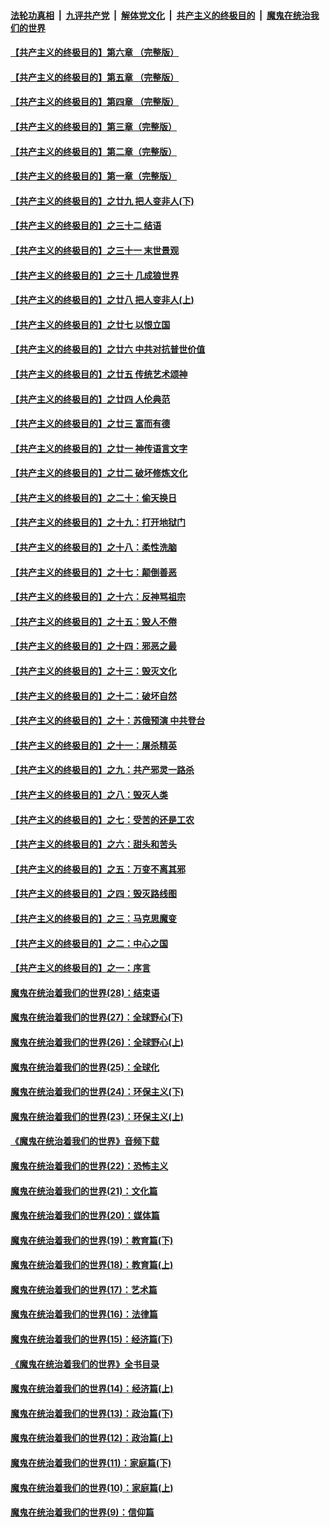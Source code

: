 

####  [法轮功真相](../../../../basic/blob/master/README.md?t=05290531) &nbsp;|&nbsp; [九评共产党](../../../../9ping.md/blob/master/README.md?t=05290531) &nbsp;|&nbsp; [解体党文化](../../../../jtdwh.md/blob/master/README.md?t=05290531)  &nbsp;|&nbsp; [共产主义的终极目的](../../../../gczydzjmd.md/blob/master/README.md?t=05290531) &nbsp;|&nbsp; [魔鬼在统治我们的世界](../../../../mgztzwmdsj.md/blob/master/README.md?t=05290531) 

#### [【共产主义的终极目的】第六章 （完整版）](../pages/nsc422/n11428913.md?t=05290531) 

#### [【共产主义的终极目的】第五章 （完整版）](../pages/nsc422/n11428912.md?t=05290531) 

#### [【共产主义的终极目的】第四章 （完整版）](../pages/nsc422/n11428907.md?t=05290531) 

#### [【共产主义的终极目的】第三章（完整版）](../pages/nsc422/n11428848.md?t=05290531) 

#### [【共产主义的终极目的】第二章（完整版）](../pages/nsc422/n11428831.md?t=05290531) 

#### [【共产主义的终极目的】第一章（完整版）](../pages/nsc422/n11417651.md?t=05290531) 

#### [【共产主义的终极目的】之廿九 把人变非人(下)](../pages/nsc422/n11344140.md?t=05290531) 

#### [【共产主义的终极目的】之三十二 结语](../pages/nsc422/n11360535.md?t=05290531) 

#### [【共产主义的终极目的】之三十一 末世景观](../pages/nsc422/n11351129.md?t=05290531) 

#### [【共产主义的终极目的】之三十 几成狼世界](../pages/nsc422/n11348280.md?t=05290531) 

#### [【共产主义的终极目的】之廿八 把人变非人(上)](../pages/nsc422/n11340492.md?t=05290531) 

#### [【共产主义的终极目的】之廿七 以恨立国](../pages/nsc422/n11336944.md?t=05290531) 

#### [【共产主义的终极目的】之廿六 中共对抗普世价值](../pages/nsc422/n11324785.md?t=05290531) 

#### [【共产主义的终极目的】之廿五 传统艺术颂神](../pages/nsc422/n11296396.md?t=05290531) 

#### [【共产主义的终极目的】之廿四 人伦典范](../pages/nsc422/n11296397.md?t=05290531) 

#### [【共产主义的终极目的】之廿三 富而有德](../pages/nsc422/n11283598.md?t=05290531) 

#### [【共产主义的终极目的】之廿一 神传语言文字](../pages/nsc422/n11263265.md?t=05290531) 

#### [【共产主义的终极目的】之廿二 破坏修炼文化](../pages/nsc422/n11245728.md?t=05290531) 

#### [【共产主义的终极目的】之二十：偷天换日](../pages/nsc422/n11238846.md?t=05290531) 

#### [【共产主义的终极目的】之十九：打开地狱门](../pages/nsc422/n11206376.md?t=05290531) 

#### [【共产主义的终极目的】之十八：柔性洗脑](../pages/nsc422/n11199994.md?t=05290531) 

#### [【共产主义的终极目的】之十七：颠倒善恶](../pages/nsc422/n11179782.md?t=05290531) 

#### [【共产主义的终极目的】之十六：反神骂祖宗](../pages/nsc422/n11166798.md?t=05290531) 

#### [【共产主义的终极目的】之十五：毁人不倦](../pages/nsc422/n11166792.md?t=05290531) 

#### [【共产主义的终极目的】之十四：邪恶之最](../pages/nsc422/n11150249.md?t=05290531) 

#### [【共产主义的终极目的】之十三：毁灭文化](../pages/nsc422/n11135227.md?t=05290531) 

#### [【共产主义的终极目的】之十二：破坏自然](../pages/nsc422/n11135214.md?t=05290531) 

#### [【共产主义的终极目的】之十：苏俄预演 中共登台](../pages/nsc422/n11118424.md?t=05290531) 

#### [【共产主义的终极目的】之十一：屠杀精英](../pages/nsc422/n11118442.md?t=05290531) 

#### [【共产主义的终极目的】之九：共产邪灵一路杀](../pages/nsc422/n11114139.md?t=05290531) 

#### [【共产主义的终极目的】之八：毁灭人类](../pages/nsc422/n11108503.md?t=05290531) 

#### [【共产主义的终极目的】之七：受苦的还是工农](../pages/nsc422/n11101809.md?t=05290531) 

#### [【共产主义的终极目的】之六：甜头和苦头](../pages/nsc422/n11096971.md?t=05290531) 

#### [【共产主义的终极目的】之五：万变不离其邪](../pages/nsc422/n11091285.md?t=05290531) 

#### [【共产主义的终极目的】之四：毁灭路线图](../pages/nsc422/n11086284.md?t=05290531) 

#### [【共产主义的终极目的】之三：马克思魔变](../pages/nsc422/n11061941.md?t=05290531) 

#### [【共产主义的终极目的】之二：中心之国](../pages/nsc422/n11047728.md?t=05290531) 

#### [【共产主义的终极目的】之一：序言](../pages/nsc422/n11086077.md?t=05290531) 

#### [魔鬼在统治着我们的世界(28)：结束语](../pages/nsc422/n10936246.md?t=05290531) 

#### [魔鬼在统治着我们的世界(27)：全球野心(下)](../pages/nsc422/n10928319.md?t=05290531) 

#### [魔鬼在统治着我们的世界(26)：全球野心(上)](../pages/nsc422/n10900318.md?t=05290531) 

#### [魔鬼在统治着我们的世界(25)：全球化](../pages/nsc422/n10788205.md?t=05290531) 

#### [魔鬼在统治着我们的世界(24)：环保主义(下)](../pages/nsc422/n10695307.md?t=05290531) 

#### [魔鬼在统治着我们的世界(23)：环保主义(上)](../pages/nsc422/n10688613.md?t=05290531) 

#### [《魔鬼在统治着我们的世界》音频下载](../pages/nsc422/n10635553.md?t=05290531) 

#### [魔鬼在统治着我们的世界(22)：恐怖主义](../pages/nsc422/n10614727.md?t=05290531) 

#### [魔鬼在统治着我们的世界(21)：文化篇](../pages/nsc422/n10597706.md?t=05290531) 

#### [魔鬼在统治着我们的世界(20)：媒体篇](../pages/nsc422/n10586579.md?t=05290531) 

#### [魔鬼在统治着我们的世界(19)：教育篇(下)](../pages/nsc422/n10564808.md?t=05290531) 

#### [魔鬼在统治着我们的世界(18)：教育篇(上)](../pages/nsc422/n10526970.md?t=05290531) 

#### [魔鬼在统治着我们的世界(17)：艺术篇](../pages/nsc422/n10499093.md?t=05290531) 

#### [魔鬼在统治着我们的世界(16)：法律篇](../pages/nsc422/n10485969.md?t=05290531) 

#### [魔鬼在统治着我们的世界(15)：经济篇(下)](../pages/nsc422/n10469975.md?t=05290531) 

#### [《魔鬼在统治着我们的世界》全书目录](../pages/nsc422/n10464261.md?t=05290531) 

#### [魔鬼在统治着我们的世界(14)：经济篇(上)](../pages/nsc422/n10457370.md?t=05290531) 

#### [魔鬼在统治着我们的世界(13)：政治篇(下)](../pages/nsc422/n10448270.md?t=05290531) 

#### [魔鬼在统治着我们的世界(12)：政治篇(上)](../pages/nsc422/n10444576.md?t=05290531) 

#### [魔鬼在统治着我们的世界(11)：家庭篇(下)](../pages/nsc422/n10440961.md?t=05290531) 

#### [魔鬼在统治着我们的世界(10)：家庭篇(上)](../pages/nsc422/n10435448.md?t=05290531) 

#### [魔鬼在统治着我们的世界(9)：信仰篇](../pages/nsc422/n10432159.md?t=05290531) 

